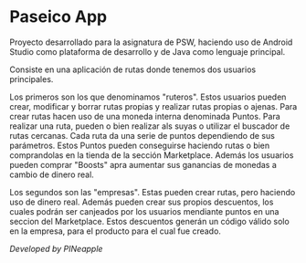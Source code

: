 # Paseico App
Proyecto desarrollado para la asignatura de PSW, haciendo uso de Android Studio como plataforma de desarrollo y de Java como lenguaje principal.

Consiste en una aplicación de rutas donde tenemos dos usuarios principales.

Los primeros son los que denominamos "ruteros". Estos usuarios pueden crear, modificar y borrar rutas propias y realizar rutas propias o ajenas. Para crear rutas hacen uso de una moneda interna denominada Puntos. Para realizar una ruta, pueden o bien realizar als suyas o utilizar el buscador de rutas cercanas. Cada ruta da una serie de puntos dependiendo de sus parámetros. Estos Puntos pueden conseguirse haciendo rutas o bien comprandolas en la tienda de la sección Marketplace. Además los usuarios pueden comprar "Boosts" apra aumentar sus ganancias de monedas a cambio de dinero real.

Los segundos son las "empresas". Estas pueden crear rutas, pero haciendo uso de dinero real. Además pueden crear sus propios descuentos, los cuales podrán ser canjeados por los usuarios mendiante puntos en una seccion del Marketplace. Estos descuentos generán un código válido solo en la empresa, para el producto para el cual fue creado. 

*Developed by PINeapple*
